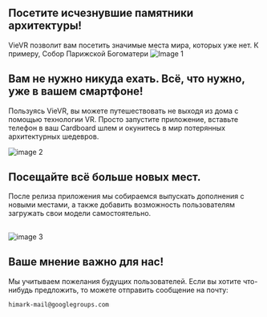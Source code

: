 ## Посетите исчезнувшие памятники архитектуры!
VieVR позволит вам посетить значимые места мира, которых уже нет.
К примеру, Собор Парижской Богоматери
![Image 1](https://himark-team.github.io/VieVR/a0TdP2b7K6M.jpg)
## Вам не нужно никуда ехать. Всё, что нужно, уже в вашем смартфоне!
Пользуясь VieVR, вы можете путешествовать не выходя из дома с помощью технологии VR.
Просто запустите приложение, вставьте телефон в ваш Cardboard шлем и окунитесь в мир потерянных архитектурных шедевров.

![image 2](https://himark-team.github.io/VieVR/OYj2zP4rnJ4.jpg)

## Посещайте всё больше новых мест.
После релиза приложения мы собираемся выпускать дополнения с новыми местами, а также добавить возможность пользователям загружать свои модели самостоятельно.
##
![image 3](https://himark-team.github.io/VieVR/ZYzgCpg_Qm8.jpg)
## Ваше мнение важно для нас!
Мы учитываем пожелания будущих пользователей. Если вы хотите что-нибудь предложить, то можете отправить сообщение на почту:
```
himark-mail@googlegroups.com
```
